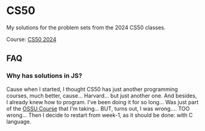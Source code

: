 # CS50

My solutions for the problem sets from the 2024 CS50 classes.  

Course: [CS50 2024](https://cs50.harvard.edu/x/2024/)  

## FAQ

### Why has solutions in JS?

Cause when I started, I thought CS50 has just another programming courses, much better, cause... Harvard... but just another one. And besides, I already knew how to program. I've been doing it for so long... Was just part of the [OSSU Course](https://github.com/ossu/computer-science) that I'm taking...
BUT, turns out, I was wrong.... TOO wrong... Then I decide to restart from week-1, as it should be done: with C language.
